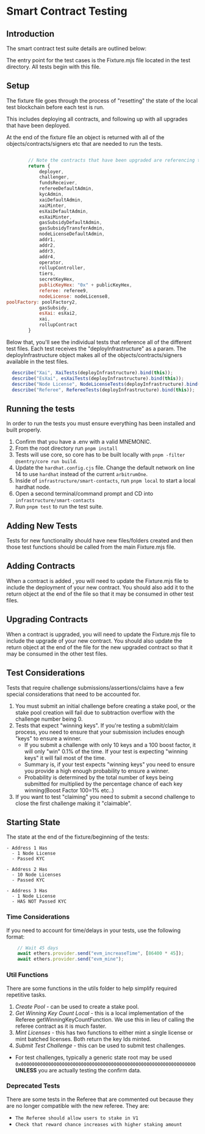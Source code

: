 # Smart Contract Testing

## Introduction

The smart contract test suite details are outlined below:

The entry point for the test cases is the Fixture.mjs file located in the test directory. All tests begin with this file.

## Setup

The fixture file goes through the process of "resetting" the state of the local test blockchain before each test is run.

This includes deploying all contracts, and following up with all upgrades that have been deployed.

At the end of the fixture file an object is returned with all of the objects/contracts/signers etc that are needed to run the tests.

```javascript

        // Note the contracts that have been upgraded are referencing the upgraded version(s)
        return {
            deployer,
            challenger,
            fundsReceiver,
            refereeDefaultAdmin,
            kycAdmin,
            xaiDefaultAdmin,
            xaiMinter,
            esXaiDefaultAdmin,
            esXaiMinter,
            gasSubsidyDefaultAdmin,
            gasSubsidyTransferAdmin,
            nodeLicenseDefaultAdmin,
            addr1,
            addr2,
            addr3,
            addr4,
            operator,
            rollupController,
            tiers,
            secretKeyHex,
            publicKeyHex: "0x" + publicKeyHex,
            referee: referee9,
            nodeLicense: nodeLicense8,
poolFactory: poolFactory2,
            gasSubsidy,
            esXai: esXai2,
            xai,
            rollupContract
        }
```

Below that, you'll see the individual tests that reference all of the different test files. Each test receives the "deployInfrastructure" as a param. The deployInfrastructure object makes all of the objects/contracts/signers available in the test files.

``` javascript
  describe("Xai", XaiTests(deployInfrastructure).bind(this));
  describe("EsXai", esXaiTests(deployInfrastructure).bind(this));
  describe("Node License", NodeLicenseTests(deployInfrastructure).bind(this));
  describe("Referee", RefereeTests(deployInfrastructure).bind(this));
```

## Running the tests

In order to run the tests you must ensure everything has been installed and built properly.

1. Confirm that you have a .env with a valid MNEMONIC.
2. From the root directory run `pnpm install`
3. Tests will use core, so core has to be built locally with `pnpm -filter @sentry/core run build`.
5. Update the `hardhat.config.cjs` file. Change the default network on line 14 to use `hardhat` instead of the current `arbitrumOne`.
6. Inside of `infrastructure/smart-contacts`, run `pnpm local` to start a local hardhat node.
7. Open a second terminal/command prompt and CD into `infrastructure/smart-contacts`
8. Run `pnpm test` to run the test suite.

## Adding New Tests

Tests for new functionality should have new files/folders created and then those test functions should be called from the main Fixture.mjs file.

## Adding Contracts

When a contract is added , you will need to update the Fixture.mjs file to include the deployment of your new contract. You should also add it to the return object at the end of the file so that it may be consumed in other test files.

## Upgrading Contracts

When a contract is upgraded, you will need to update the Fixture.mjs file to include the upgrade of your new contract. You should also update the return object at the end of the file for the new upgraded contract so that it may be consumed in the other test files.

## Test Considerations

Tests that require challenge submissions/assertions/claims have a few special considerations that need to be accounted for.

1. You must submit an initial challenge before creating a stake pool, or the stake pool creation will fail due to subtraction overflow with the challenge number being 0.
2. Tests that expect "winning keys". If you're testing a submit/claim process, you need to ensure that your submission includes enough "keys" to ensure a winner.
   - If you submit a challenge with only 10 keys and a 100 boost factor, it will only "win" 0.1% of the time. If your test is expecting "winning keys" it will fail most of the time.
   - Summary is, if your test expects "winning keys" you need to ensure you provide a high enough probability to ensure a winner.
   - Probability is determined by the total number of keys being submitted for multiplied by the percentage chance of each key winning(Boost Factor 100=1% etc..)
3. If you want to test "claiming" you need to submit a second challenge to close the first challenge making it "claimable".

## Starting State
The state at the end of the fixture/beginning of the tests:

    - Address 1 Has
      - 1 Node License
      - Passed KYC

    - Address 2 Has
      - 10 Node Licenses
      - Passed KYC

    - Address 3 Has
      - 1 Node License
      - HAS NOT Passed KYC


### Time Considerations

If you need to account for time/delays in your tests, use the following format:
```javascript
	// Wait 45 days
	await ethers.provider.send("evm_increaseTime", [86400 * 45]);
	await ethers.provider.send("evm_mine");
```

### Util Functions

There are some functions in the utils folder to help simplify required repetitive tasks.

1. *Create Pool* - can be used to create a stake pool.
2. *Get Winning Key Count Local* - this is a local implementation of the Referee getWinningKeyCountFunction. We use this in lieu of calling the referee contract as it is much faster.
3. *Mint Licenses* - this has two functions to either mint a single license or mint batched licenses. Both return the key Ids minted.
4. *Submit Test Challenge* - this can be used to submit test challenges. 
  - For test challenges, typically a generic state root may be used `0x0000000000000000000000000000000000000000000000000000000000000000` **UNLESS** you are actually testing the confirm data.


### Deprecated Tests

There are some tests in the Referee that are commented out because they are no longer compatible with the new referee. 
They are:

- `The Referee should allow users to stake in V1`
- `Check that reward chance increases with higher staking amount`
